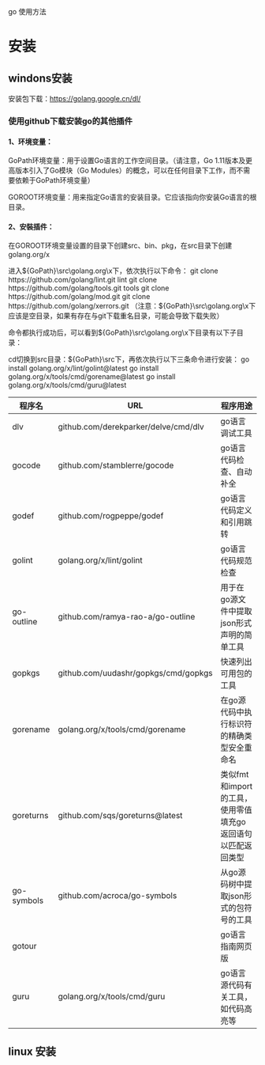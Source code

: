 go 使用方法

# 安装

## windons安装

安装包下载：https://golang.google.cn/dl/

### 使用github下载安装go的其他插件

#### 1、环境变量：

GoPath环境变量：用于设置Go语言的工作空间目录。（请注意，Go 1.11版本及更高版本引入了Go模块（Go Modules）的概念，可以在任何目录下工作，而不需要依赖于GoPath环境变量）

GOROOT环境变量：用来指定Go语言的安装目录。它应该指向你安装Go语言的根目录。

#### 2、安裝插件：

在GOROOT环境变量设置的目录下创建src、bin、pkg，在src目录下创建golang.org/x

进入${GoPath}\src\golang.org\x下，依次执行以下命令：
git clone https://github.com/golang/lint.git lint
git clone https://github.com/golang/tools.git tools
git clone https://github.com/golang/mod.git
git clone https://github.com/golang/xerrors.git
（注意：${GoPath}\src\golang.org\x下应该是空目录，如果有存在与git下载重名目录，可能会导致下载失败）

命令都执行成功后，可以看到${GoPath}\src\golang.org\x下目录有以下子目录：

cd切换到src目录：${GoPath}\src下，再依次执行以下三条命令进行安装：
go install golang.org/x/lint/golint@latest
go install golang.org/x/tools/cmd/gorename@latest
go install golang.org/x/tools/cmd/guru@latest

| 程序名     | URL                                  | 程序用途                                                    |
| ---------- | ------------------------------------ | ----------------------------------------------------------- |
| dlv        | github.com/derekparker/delve/cmd/dlv | go语言调试工具                                              |
| gocode     | github.com/stamblerre/gocode         | go语言代码检查、自动补全                                    |
| godef      | github.com/rogpeppe/godef            | go语言代码定义和引用跳转                                    |
| golint     | golang.org/x/lint/golint             | go语言代码规范检查                                          |
| go-outline | github.com/ramya-rao-a/go-outline    | 用于在go源文件中提取json形式声明的简单工具                  |
| gopkgs     | github.com/uudashr/gopkgs/cmd/gopkgs | 快速列出可用包的工具                                        |
| gorename   | golang.org/x/tools/cmd/gorename      | 在go源代码中执行标识符的精确类型安全重命名                  |
| goreturns  | github.com/sqs/goreturns@latest      | 类似fmt和import的工具，使用零值填充go返回语句以匹配返回类型 |
| go-symbols | github.com/acroca/go-symbols         | 从go源码树中提取json形式的包符号的工具                      |
| gotour     |                                      | go语言指南网页版                                            |
| guru       | golang.org/x/tools/cmd/guru          | go语言源代码有关工具，如代码高亮等                          |



## linux 安装

